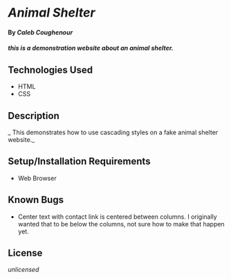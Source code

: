 # _Animal Shelter_

#### By _**Caleb Coughenour**_

#### _this is a demonstration website about an animal shelter._

## Technologies Used

* HTML
* CSS

## Description

_ This demonstrates how to use cascading styles on a fake animal shelter website._

## Setup/Installation Requirements

* Web Browser


## Known Bugs

* Center text with contact link is centered between columns. I originally wanted that to be below the columns, not sure how to make that happen yet.

## License

_unlicensed_
